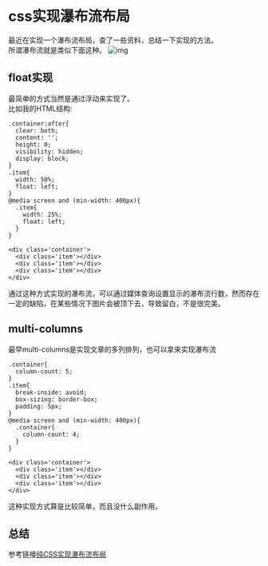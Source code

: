 # css实现瀑布流布局
最近在实现一个瀑布流布局，查了一些资料，总结一下实现的方法。  
所谓瀑布流就是类似下面这种。
![img](https://www.w3cplus.com/sites/default/files/blogs/2017/1704/pinterest-masonry.png)
## float实现
最简单的方式当然是通过浮动来实现了。  
比如我的HTML结构:
```
.container:after{
  clear: both;
  content: '';
  height: 0;
  visibility: hidden;
  display: block;
}
.item{
  width: 50%;
  float: left;
}
@media screen and (min-width: 400px){
  .item{
    width: 25%;
    float: left;
  }
}

<div class='container'>
  <div class='item'></div>
  <div class='item'></div>
  <div class='item'></div>
</div>
```
通过这种方式实现的瀑布流，可以通过媒体查询设置显示的瀑布流行数，然而存在一定的缺陷，在某些情况下图片会被顶下去，导致留白，不是很完美。
## multi-columns
最早multi-columns是实现文章的多列排列，也可以拿来实现瀑布流
```
.container{
  column-count: 5;
}
.item{
  break-inside: avoid;
  box-sizing: border-box;
  padding: 5px;
}
@media screen and (min-width: 400px){
  .container{
    column-count: 4;
  }
}

<div class='container'>
  <div class='item'></div>
  <div class='item'></div>
  <div class='item'></div>
</div>
```
这种实现方式算是比较简单，而且没什么副作用。
## 总结
参考链接[纯CSS实现瀑布流布局](https://www.w3cplus.com/css/pure-css-create-masonry-layout.html)